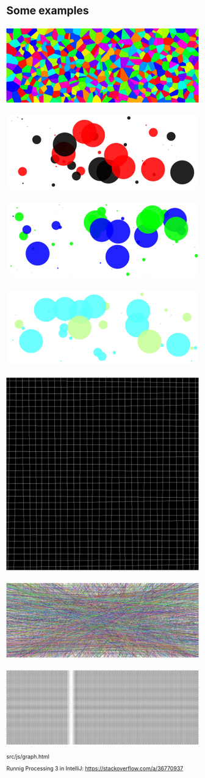 # Some examples

![Voronoi](images/voronoi_1.jpg?raw=true "Voronoi")
---

![Circles](images/circles_1.jpg?raw=true "Circles")
---

![Circles](images/circles_2.jpg?raw=true "Circles")
---

![Circles](images/circles_3.jpg?raw=true "Circles")
---

![Hand drawing](images/hand_drawing2.jpg?raw=true "Hand drawing")
---

![Lines](images/lines_1.jpg?raw=true "Lines")
---

![Dots](images/dots_1.jpg?raw=true "Dots")
---



src/js/graph.html

Runnig Processing 3 in IntelliJ: https://stackoverflow.com/a/36770937

